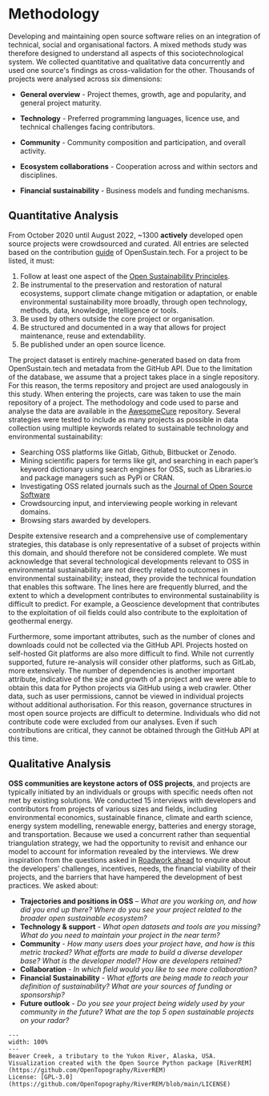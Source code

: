 # Methodology

Developing and maintaining open source software relies on an integration of technical, social and organisational factors. A mixed methods study was therefore designed to understand all aspects of this sociotechnological system. We collected quantitative and qualitative data concurrently and used one source's findings as cross-validation for the other. Thousands of projects were analysed across six dimensions:

- **General overview** - Project themes, growth, age and popularity, and general project maturity.

- **Technology** - Preferred programming languages, licence use, and technical challenges facing contributors.

- **Community** - Community composition and participation, and overall activity.

- **Ecosystem collaborations** - Cooperation across and within sectors and disciplines.

- **Financial sustainability** - Business models and funding mechanisms.

## Quantitative Analysis

From October 2020 until August 2022, ~1300 **actively** developed open source projects were crowdsourced and curated. All entries are selected based on the contribution [guide](https://opensustain.tech/contributing/) of OpenSustain.tech. For a project to be listed, it must:

1. Follow at least one aspect of the [Open Sustainability Principles](02_open-sustainability-principles.md).
2. Be instrumental to the preservation and restoration of natural ecosystems, support climate change mitigation or adaptation, or enable environmental sustainability more broadly, through open technology, methods, data, knowledge, intelligence or tools.
3. Be used by others outside the core project or organisation.
4. Be structured and documented in a way that allows for project maintenance, reuse and extendability.
5. Be published under an open source licence.

The project dataset is entirely machine-generated based on data from OpenSustain.tech and metadata from the GitHub API. Due to the limitation of the database, we assume that a project takes place in a single repository. For this reason, the terms repository and project are used analogously in this study. When entering the projects, care was taken to use the main repository of a project. The methodology and code used to parse and analyse the data are available in the [AwesomeCure](https://github.com/protontypes/AwesomeCure) repository. Several strategies were tested to include as many projects as possible in data collection using multiple keywords related to sustainable technology and environmental sustainability:

- Searching OSS platforms like Gitlab, Github, Bitbucket or Zenodo.
- Mining scientific papers for terms like git, and searching in each paper’s keyword dictionary using search engines for OSS, such as Libraries.io and package managers such as PyPi or CRAN.
- Investigating OSS related journals such as the [Journal of Open Source Software](https://joss.theoj.org/) 
- Crowdsourcing input, and interviewing people working in relevant domains.
- Browsing stars awarded by developers.

Despite extensive research and a comprehensive use of complementary strategies, this database is only representative of a subset of projects within this domain, and should therefore not be considered complete. We must acknowledge that several technological developments relevant to OSS in environmental sustainability are not directly related to outcomes in environmental sustainability; instead, they provide the technical foundation that enables this software. The lines here are frequently blurred, and the extent to which a development contributes to environmental sustainability is difficult to predict. For example, a Geoscience development that contributes to the exploitation of oil fields could also contribute to the exploitation of geothermal energy.

Furthermore, some important attributes, such as the number of clones and downloads could not be collected via the GitHub API. Projects hosted on self-hosted Git platforms are also more difficult to find. While not currently supported, future re-analysis will consider other platforms, such as GitLab, more extensively. The number of dependencies is another important attribute, indicative of the size and growth of a project and we were able to obtain this data for Python projects via GitHub using a web crawler. Other data, such as user permissions, cannot be viewed in individual projects without additional authorisation. For this reason, governance structures in most open source projects are difficult to determine. Individuals who did not contribute code were excluded from our analyses. Even if such contributions are critical, they cannot be obtained through the GitHub API at this time.

## Qualitative Analysis

**OSS communities are keystone actors of OSS projects**, and projects are typically initiated by an individuals or groups with specific needs often not met by existing solutions. We conducted 15 interviews with developers and contributors from projects of various sizes and fields, including environmental economics, sustainable finance, climate and earth science, energy system modelling, renewable energy, batteries and energy storage, and transportation. Because we used a concurrent rather than sequential triangulation strategy, we had the opportunity to revisit and enhance our model to account for information revealed by the interviews. We drew inspiration from the questions asked in [Roadwork ahead](https://recommendations.implicit-development.org/) to enquire about the developers’ challenges, incentives, needs, the financial viability of their projects, and the barriers that have hampered the development of best practices. We asked about:

- **Trajectories and positions in OSS** – *What are you working on, and how did you end up there? Where do you see your project related to the broader open sustainable ecosystem?*
- **Technology & support** - *What open datasets and tools are you missing? What do you need to maintain your project in the near term?*
- **Community** - *How many users does your project have, and how is this metric tracked? What efforts are made to build a diverse developer base? What is the developer model? How are developers retained?*
- **Collaboration** - *In which field would you like to see more collaboration?*
- **Financial Sustainability** - *What efforts are being made to reach your definition of sustainability? What are your sources of funding or sponsorship?*
- **Future outlook** - *Do you see your project being widely used by your community in the future? What are the top 5 open sustainable projects on your radar?*

 ```{figure} ../images/yukon.png
---
width: 100%
---
Beaver Creek, a tributary to the Yukon River, Alaska, USA. Visualization created with the Open Source Python package [RiverREM](https://github.com/OpenTopography/RiverREM)
License: [GPL-3.0](https://github.com/OpenTopography/RiverREM/blob/main/LICENSE)
 ```
